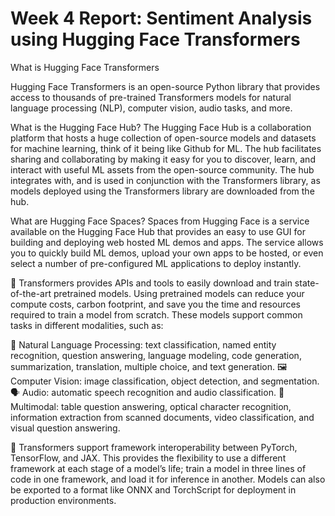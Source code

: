 
# Week 4 Report: Sentiment Analysis using Hugging Face Transformers 

What is Hugging Face Transformers 

Hugging Face Transformers is an open-source Python library that provides access to thousands of pre-trained Transformers models for natural language processing (NLP), computer vision, audio tasks, and more.

What is the Hugging Face Hub?
The Hugging Face Hub is a collaboration platform that hosts a huge collection of open-source models and datasets for machine learning, think of it being like Github for ML. The hub facilitates sharing and collaborating by making it easy for you to discover, learn, and interact with useful ML assets from the open-source community. The hub integrates with, and is used in conjunction with the Transformers library, as models deployed using the Transformers library are downloaded from the hub.

What are Hugging Face Spaces?
Spaces from Hugging Face is a service available on the Hugging Face Hub that provides an easy to use GUI for building and deploying web hosted ML demos and apps. The service allows you to quickly build ML demos, upload your own apps to be hosted, or even select a number of pre-configured ML applications to deploy instantly.


🤗 Transformers provides APIs and tools to easily download and train state-of-the-art pretrained models. Using pretrained models can reduce your compute costs, carbon footprint, and save you the time and resources required to train a model from scratch. These models support common tasks in different modalities, such as:

📝 Natural Language Processing: text classification, named entity recognition, question answering, language modeling, code generation, summarization, translation, multiple choice, and text generation.
🖼️ Computer Vision: image classification, object detection, and segmentation.
🗣️ Audio: automatic speech recognition and audio classification.
🐙 Multimodal: table question answering, optical character recognition, information extraction from scanned documents, video classification, and visual question answering.

🤗 Transformers support framework interoperability between PyTorch, TensorFlow, and JAX. This provides the flexibility to use a different framework at each stage of a model’s life; train a model in three lines of code in one framework, and load it for inference in another. Models can also be exported to a format like ONNX and TorchScript for deployment in production environments.
